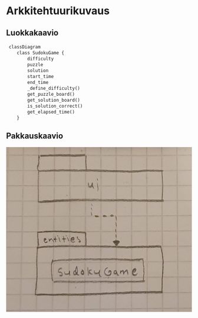 # Arkkitehtuurikuvaus

## Luokkakaavio

```mermaid
 classDiagram
    class SudokuGame {
        difficulty
        puzzle
        solution
        start_time
        end_time
        _define_difficulty()
        get_puzzle_board()
        get_solution_board()
        is_solution_correct()
        get_elapsed_time()
    }
```

## Pakkauskaavio

![Pakkauskaavio](./kuvat/pakkauskaavio.jpg)
